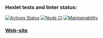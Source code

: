 ### Hexlet tests and linter status:
[![Actions Status](https://github.com/spolozova/frontend-project-lvl3/workflows/hexlet-check/badge.svg)](https://github.com/spolozova/frontend-project-lvl3/actions)
[![Node CI](https://github.com/spolozova/frontend-project-lvl3/actions/workflows/node.js.yml/badge.svg)](https://github.com/spolozova/frontend-project-lvl3/actions/workflows/node.js.yml)
[![Maintainability](https://api.codeclimate.com/v1/badges/56a102737cd620e09214/maintainability)](https://codeclimate.com/github/spolozova/frontend-project-lvl31/maintainability)


### [Web-site](https://frontend-project-lvl3-ahh6z5ocu-spolozova.vercel.app/)
